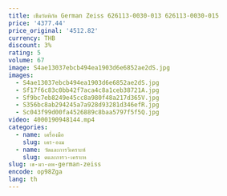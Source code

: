 ```yaml
---
title: เข็มวัดพิกัด German Zeiss 626113-0030-013 626113-0030-015
price: '4377.44'
price_original: '4512.82'
currency: THB
discount: 3%
rating: 5
volume: 67
image: S4ae13037ebcb494ea1903d6e6852ae2dS.jpg
images:
  - S4ae13037ebcb494ea1903d6e6852ae2dS.jpg
  - Sf17f6c83c0bb42f7aca4c8a1ceb38721A.jpg
  - Sf9bc7eb8249e45cc8a980f48a217d365V.jpg
  - S356bc8ab294245a7a928d93281d346efR.jpg
  - Sc043f99d00fa4526889c8baa5797f5f5Q.jpg
video: 4000190948144.mp4
categories:
  - name: เครื่องมือ
    slug: เคร-องม
  - name: วัดและการวิเคราะห์
    slug: ดและการว-เคราะห
slug: เข-มว-ดพ-german-zeiss
encode: op98Zga
lang: th
---
```

  